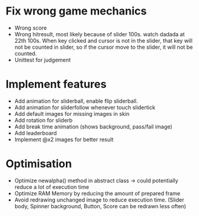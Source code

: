 # Fix wrong game mechanics
- Wrong score
- Wrong hitresult, most likely because of slider 100s. watch dadada at 22th 100s. When key clicked and cursor is not in the slider, that key will not be counted in slider, so if the cursor move to the slider, it will not be counted.
- Unittest for judgement

# Implement features
- Add animation for sliderball, enable flip sliderball.
- Add animation for sliderfollow whenever touch slidertick
- Add default images for missing images in skin
- Add rotation for sliderb
- Add break time animation (shows background, pass/fail image)
- Add leaderboard
- Implement @x2 images for better result

# Optimisation
- Optimize newalpha() method in abstract class -> could potentially reduce a lot of execution time
- Optimize RAM Memory by reducing the amount of prepared frame
- Avoid redrawing unchanged image to reduce execution time. (Slider body, Spinner background, Button, Score can be redrawn less often)
